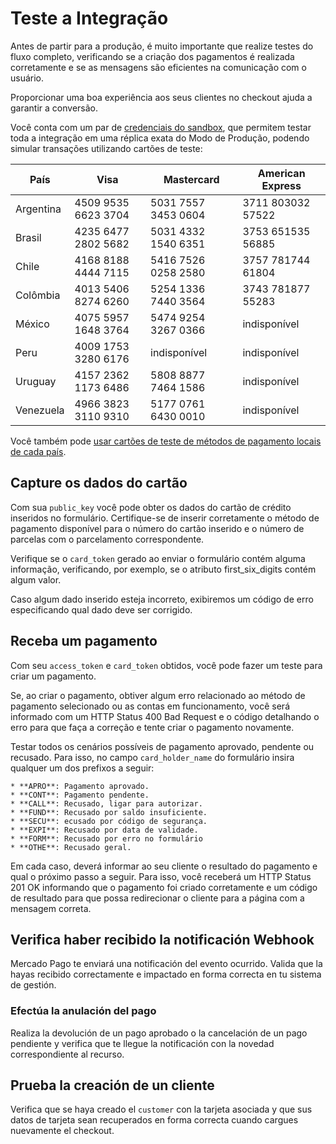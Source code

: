 # Teste a Integração

Antes de partir para a produção, é muito importante que realize testes do fluxo completo, verificando se a criação dos pagamentos é realizada corretamente e se as mensagens são eficientes na comunicação com o usuário.

Proporcionar uma boa experiência aos seus clientes no checkout ajuda a garantir a conversão.

Você conta com um par de [credenciais do sandbox](https://www.mercadopago.com.ar/account/credentials?type=custom), que permitem testar toda a integração em uma réplica exata do Modo de Produção, podendo simular transações utilizando cartões de teste:

| País       | Visa                | Mastercard          | American Express  |
| ---------- | ------------------- | ------------------- | ----------------- |
| Argentina  | 4509 9535 6623 3704 | 5031 7557 3453 0604 | 3711 803032 57522 |
| Brasil     | 4235 6477 2802 5682 | 5031 4332 1540 6351 | 3753 651535 56885 |
| Chile      | 4168 8188 4444 7115 | 5416 7526 0258 2580 | 3757 781744 61804 |
| Colômbia   | 4013 5406 8274 6260 | 5254 1336 7440 3564 | 3743 781877 55283 |
| México     | 4075 5957 1648 3764 | 5474 9254 3267 0366 | indisponível      |
| Peru       | 4009 1753 3280 6176 | indisponível        | indisponível      |
| Uruguay  	 | 4157 2362 1173 6486 |5808 8877 7464 1586  | indisponível      |
| Venezuela  | 4966 3823 3110 9310 | 5177 0761 6430 0010 | indisponível      |

Você também pode [usar cartões de teste de métodos de pagamento locais de cada país](/guides/localization/local-cards.pt.md).

## Capture os dados do cartão

Com sua `public_key` você pode obter os dados do cartão de crédito inseridos no formulário. Certifique-se de inserir corretamente o método de pagamento disponível para o número do cartão inserido e o número de parcelas com o parcelamento correspondente.

Verifique se o `card_token` gerado ao enviar o formulário contém alguma informação, verificando, por exemplo, se o atributo first_six_digits contém algum valor.

Caso algum dado inserido esteja incorreto, exibiremos um código de erro especificando qual dado deve ser corrigido.

## Receba um pagamento

Com seu `access_token` e `card_token` obtidos, você pode fazer um teste para criar um pagamento.

Se, ao criar o pagamento, obtiver algum erro relacionado ao método de pagamento selecionado ou as contas em funcionamento, você será informado com um HTTP Status 400 Bad Request e o código detalhando o erro para que faça a correção e tente criar o pagamento novamente.

Testar todos os cenários possíveis de pagamento aprovado, pendente ou recusado. Para isso, no campo `card_holder_name` do formulário insira qualquer um dos prefixos a seguir:

    * **APRO**: Pagamento aprovado.  
    * **CONT**: Pagamento pendente.
    * **CALL**: Recusado, ligar para autorizar.  
    * **FUND**: Recusado por saldo insuficiente.  
    * **SECU**: ecusado por código de segurança.  
    * **EXPI**: Recusado por data de validade.
    * **FORM**: Recusado por erro no formulário  
    * **OTHE**: Recusado geral.

Em cada caso, deverá informar ao seu cliente o resultado do pagamento e qual o próximo passo a seguir. Para isso, você receberá um HTTP Status 201 OK informando que o pagamento foi criado corretamente e um código de resultado para que possa redirecionar o cliente para a página com a mensagem correta.

## Verifica haber recibido la notificación Webhook

Mercado Pago te enviará una notificación del evento ocurrido. Valida que la hayas recibido correctamente e impactado en forma correcta en tu sistema de gestión.

### Efectúa la anulación del pago

Realiza la devolución de un pago aprobado o la cancelación de un pago pendiente y verifica que te llegue la notificación con la novedad correspondiente al recurso.


## Prueba la creación de un cliente

Verifica que se haya creado el `customer` con la tarjeta asociada y que sus datos de tarjeta sean recuperados en forma correcta cuando cargues nuevamente el checkout.
